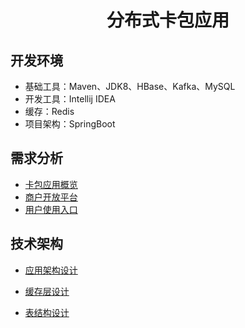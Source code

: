<div align="center"><h1>分布式卡包应用</h1></div>

## 开发环境

- 基础工具：Maven、JDK8、HBase、Kafka、MySQL
- 开发工具：Intellij IDEA
- 缓存：Redis
- 项目架构：SpringBoot

## 需求分析

- [卡包应用概览](https://github.com/Drewsir/Distributed-Card-Package/Distributed-Card-Package/blob/master/notes/%E9%9C%80%E6%B1%82%E5%88%86%E6%9E%90.md#%E5%8D%A1%E5%8C%85%E5%BA%94%E7%94%A8%E6%A6%82%E8%A7%88)
- [商户开放平台](https://github.com/Drewsir/Distributed-Card-Package/Distributed-Card-Package/blob/master/notes/%E9%9C%80%E6%B1%82%E5%88%86%E6%9E%90.md#%E5%95%86%E6%88%B7%E5%BC%80%E6%94%BE%E5%B9%B3%E5%8F%B0)
- [用户使用入口](https://github.com/Drewsir/Distributed-Card-Package/Distributed-Card-Package/blob/master/notes/%E9%9C%80%E6%B1%82%E5%88%86%E6%9E%90.md#%E7%94%A8%E6%88%B7%E4%BD%BF%E7%94%A8%E5%85%A5%E5%8F%A3)

## 技术架构

- [应用架构设计](https://github.com/Drewsir/Distributed-Card-Package/Distributed-Card-Package/blob/master/notes/%E6%8A%80%E6%9C%AF%E6%9E%B6%E6%9E%84.md#%E5%BA%94%E7%94%A8%E6%9E%B6%E6%9E%84%E8%AE%BE%E8%AE%A1)

- [缓存层设计](https://github.comDrewsir/Distributed-Card-Package/Distributed-Card-Package/blob/master/notes/%E6%8A%80%E6%9C%AF%E6%9E%B6%E6%9E%84.md#%E7%BC%93%E5%AD%98%E5%B1%82%E8%AE%BE%E8%AE%A1)

- [表结构设计](https://github.com/Drewsir/Distributed-Card-Package/Distributed-Card-Package/blob/master/notes/%E6%8A%80%E6%9C%AF%E6%9E%B6%E6%9E%84.md#%E8%A1%A8%E7%BB%93%E6%9E%84%E8%AE%BE%E8%AE%A1)
